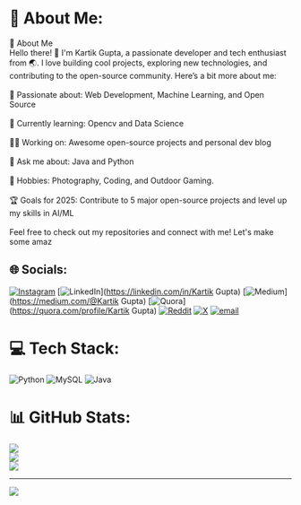 # 💫 About Me:
🚀 About Me<br>Hello there! 👋 I'm Kartik Gupta, a passionate developer and tech enthusiast from 🌏. I love building cool projects, exploring new technologies, and contributing to the open-source community. Here’s a bit more about me:<br><br>🌟 Passionate about: Web Development, Machine Learning, and Open Source<br><br>🌱 Currently learning: Opencv and Data Science<br><br>🧑‍💻 Working on: Awesome open-source projects and personal dev blog<br><br>💬 Ask me about: Java and  Python<br><br>🎨 Hobbies: Photography, Coding, and Outdoor Gaming.<br><br>🏆 Goals for 2025: Contribute to 5 major open-source projects and level up my skills in AI/ML<br><br>Feel free to check out my repositories and connect with me! Let's make some amaz


## 🌐 Socials:
[![Instagram](https://img.shields.io/badge/Instagram-%23E4405F.svg?logo=Instagram&logoColor=white)](https://instagram.com/im_techgeek) [![LinkedIn](https://img.shields.io/badge/LinkedIn-%230077B5.svg?logo=linkedin&logoColor=white)](https://linkedin.com/in/Kartik Gupta) [![Medium](https://img.shields.io/badge/Medium-12100E?logo=medium&logoColor=white)](https://medium.com/@Kartik Gupta) [![Quora](https://img.shields.io/badge/Quora-%23B92B27.svg?logo=Quora&logoColor=white)](https://quora.com/profile/Kartik Gupta) [![Reddit](https://img.shields.io/badge/Reddit-%23FF4500.svg?logo=Reddit&logoColor=white)](https://reddit.com/user/orignlKartik) [![X](https://img.shields.io/badge/X-black.svg?logo=X&logoColor=white)](https://x.com/Im_techgeek) [![email](https://img.shields.io/badge/Email-D14836?logo=gmail&logoColor=white)](mailto:kartik964364@gmail.com) 

# 💻 Tech Stack:
![Python](https://img.shields.io/badge/python-3670A0?style=for-the-badge&logo=python&logoColor=ffdd54) ![MySQL](https://img.shields.io/badge/mysql-4479A1.svg?style=for-the-badge&logo=mysql&logoColor=white) ![Java](https://img.shields.io/badge/java-%23ED8B00.svg?style=for-the-badge&logo=openjdk&logoColor=white)
# 📊 GitHub Stats:
![](https://github-readme-stats.vercel.app/api?username=orignlkartik1&theme=dark&hide_border=false&include_all_commits=false&count_private=false)<br/>
![](https://github-readme-streak-stats.herokuapp.com/?user=orignlkartik1&theme=dark&hide_border=false)<br/>
![](https://github-readme-stats.vercel.app/api/top-langs/?username=orignlkartik1&theme=dark&hide_border=false&include_all_commits=false&count_private=false&layout=compact)

---
[![](https://visitcount.itsvg.in/api?id=orignlkartik1&icon=0&color=0)](https://visitcount.itsvg.in)

<!-- Proudly created with GPRM ( https://gprm.itsvg.in ) -->
